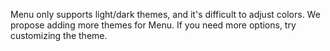 Menu only supports light/dark themes, and it's difficult to adjust colors. We propose adding more themes for Menu. If you need more options, try customizing the theme.
